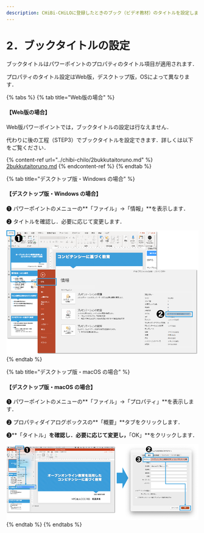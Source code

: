```yaml
---
description: CHiBi-CHiLOに登録したときのブック（ビデオ教材）のタイトルを設定します．
---
```


# 2．ブックタイトルの設定

ブックタイトルはパワーポイントのプロパティのタイトル項目が適用されます．

プロパティのタイトル設定はWeb版，デスクトップ版，OSによって異なります．

{% tabs %}
{% tab title="Web版の場合" %}
#### 【Web版の場合】

Web版パワーポイントでは，ブックタイトルの設定は行なえません．

代わりに後の工程（STEP3）でブックタイトルを設定できます．詳しくは以下をご覧ください．

{% content-ref url="../chibi-chilo/2bukkutaitoruno.md" %}
[2bukkutaitoruno.md](../chibi-chilo/2bukkutaitoruno.md)
{% endcontent-ref %}
{% endtab %}

{% tab title="デスクトップ版・Windows の場合" %}
#### 【デスクトップ版・Windows の場合】

❶ パワーポイントのメニューの\*\*「ファイル」→「情報」\*\*を表示します．

❷ タイトルを確認し．必要に応じて変更します．

![](<../.gitbook/assets/image (342).png>)
{% endtab %}

{% tab title="デスクトップ版・macOS の場合" %}
#### 【デスクトップ版・macOS の場合】

❶ パワーポイントのメニューの\*\*「ファイル」→「プロパティ」\*\*を表示します．

❷ プロパティダイアログボックスの\*\*「概要」\*\*タブをクリックします．

❸\*\*「タイトル」**を確認し．必要に応じて変更し，**「OK」\*\*をクリックします．

![](<../.gitbook/assets/image (26).png>)
{% endtab %}
{% endtabs %}
